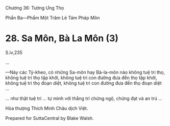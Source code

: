  

Chương 36: Tương Ưng Thọ

Phần Ba—Phẩm Một Trăm Lẻ Tám Pháp Môn

# 28\. Sa Môn, Bà La Môn (3)

S.iv,235

…

—Này các Tỷ-kheo, có những Sa-môn hay Bà-la-môn nào không tuệ tri thọ, không tuệ tri thọ tập khởi, không tuệ tri con đường đưa đến thọ tập khởi, không tuệ tri thọ đoạn diệt, không tuệ tri con đường đưa đến thọ đoạn diệt …

… như thật tuệ tri … tự mình với thắng trí chứng ngộ, chứng đạt và an trú …

Hòa thượng Thích Minh Châu dịch Việt.

Prepared for SuttaCentral by Blake Walsh.